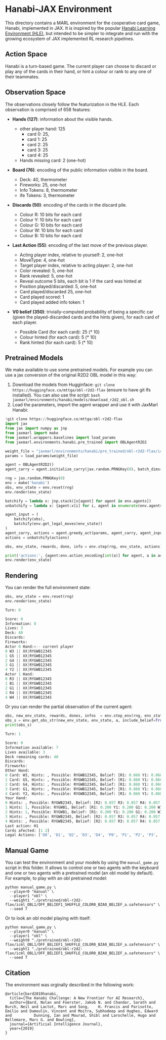# Hanabi-JAX Environment

This directory contains a MARL environment for the cooperative card game, Hanabi, implemented in JAX. It is inspired by the popular [Hanabi Learning Environment (HLE)](https://arxiv.org/pdf/1902.00506.pdf), but intended to be simpler to integrate and run with the growing ecosystem of JAX implemented RL research pipelines. 


## Action Space
Hanabi is a turn-based game. The current player can choose to discard or play any of the cards in their hand, or hint a colour or rank to any one of their teammates.

## Observation Space
The observations closely follow the featurization in the HLE. Each observation is comprised of 658 features:

* **Hands (127)**: information about the visible hands.
  * other player hand: 125 
    * card 0: 25,
    * card 1: 25
    * card 2: 25
    * card 3: 25
    * card 4: 25
  * Hands missing card: 2 (one-hot)

* **Board (76)**: encoding of the public information visible in the board.
  * Deck: 40, thermometer 
  * Fireworks: 25, one-hot
  * Info Tokens: 8, thermometer
  * ife Tokens: 3, thermometer

* **Discards (50)**: encoding of the cards in the discard pile.
  * Colour R: 10 bits for each card
  * Colour Y: 10 bits for each card
  * Colour G: 10 bits for each card
  * Colour W: 10 bits for each card
  * Colour B: 10 bits for each card

* **Last Action (55)**: encoding of the last move of the previous player.
  * Acting player index, relative to yourself: 2, one-hot
  * MoveType: 4, one-hot
  * Target player index, relative to acting player: 2, one-hot
  * Color revealed: 5, one-hot
  * Rank revealed: 5, one-hot
  * Reveal outcome 5 bits, each bit is 1 if the card was hinted at
  * Position played/discarded: 5, one-hot
  * Card played/discarded 25, one-hot
  * Card played scored: 1
  * Card played added info token: 1

* **V0 belief (350)**: trivially-computed probability of being a specific car (given the played-discarded cards and the hints given), for each card of each player.
  * Possible Card (for each card): 25 (* 10)
  * Colour hinted (for each card): 5 (* 10)
  * Rank hinted (for each card): 5 (* 10)

## Pretrained Models

We make available to use some pretrained models. For example you can use a jax conversion of the original R2D2 OBL model in this way:

1. Download the models from Hugginface: ```git clone https://huggingface.co/mttga/obl-r2d2-flax``` (ensure to have git lfs installed). You can also use the script: ```bash jaxmarl/environments/hanabi/models/download_r2d2_obl.sh```
2. Load the parameters, import the agent wrapper and use it with JaxMarl Hanabi:

```python
!git clone https://huggingface.co/mttga/obl-r2d2-flax
import jax
from jax import numpy as jnp
from jaxmarl import make
from jaxmarl.wrappers.baselines import load_params
from jaxmarl.environments.hanabi.pre_trained import OBLAgentR2D2

weight_file = "jaxmarl/environments/hanabi/pre_trained/obl-r2d2-flax/icml_OBL1/OFF_BELIEF1_SHUFFLE_COLOR0_BZA0_BELIEF_a.safetensors"
params = load_params(weight_file)

agent = OBLAgentR2D2()
agent_carry = agent.initialize_carry(jax.random.PRNGKey(0), batch_dims=(2,))

rng = jax.random.PRNGKey(0)
env = make('hanabi')
obs, env_state = env.reset(rng)
env.render(env_state)

batchify = lambda x: jnp.stack([x[agent] for agent in env.agents])
unbatchify = lambda x: {agent:x[i] for i, agent in enumerate(env.agents)}

agent_input = (
    batchify(obs),
    batchify(env.get_legal_moves(env_state))
)
agent_carry, actions = agent.greedy_act(params, agent_carry, agent_input)
actions = unbatchify(actions)

obs, env_state, rewards, done, info = env.step(rng, env_state, actions)

print('actions:', {agent:env.action_encoding[int(a)] for agent, a in actions.items()})
env.render(env_state)
```

## Rendering

You can render the full environment state:

```python
obs, env_state = env.reset(rng)
env.render(env_state)

Turn: 0

Score: 0
Information: 8
Lives: 3
Deck: 40
Discards:                                                  
Fireworks:     
Actor 0 Hand:<-- current player
0 W3 || XX|RYGWB12345
1 G5 || XX|RYGWB12345
2 G4 || XX|RYGWB12345
3 G1 || XX|RYGWB12345
4 Y2 || XX|RYGWB12345
Actor 1 Hand:
0 R3 || XX|RYGWB12345
1 B1 || XX|RYGWB12345
2 G1 || XX|RYGWB12345
3 R4 || XX|RYGWB12345
4 W4 || XX|RYGWB12345
```

Or you can render the partial observation of the current agent:

```python
obs, new_env_state, rewards, dones, infos  = env.step_env(rng, env_state, actions)
obs_s = env.get_obs_str(new_env_state, env_state, a, include_belief=True, best_belief=5)
print(obs_s)

Turn: 1

Score: 0
Information available: 7
Lives available: 3
Deck remaining cards: 40
Discards:                                                  
Fireworks:     
Other Hand:
0 Card: W3, Hints: , Possible: RYGWB12345, Belief: [R1: 0.060 Y1: 0.060 G1: 0.060 W1: 0.060 B1: 0.060]
1 Card: G5, Hints: , Possible: RYGWB12345, Belief: [R1: 0.060 Y1: 0.060 G1: 0.060 W1: 0.060 B1: 0.060]
2 Card: G4, Hints: , Possible: RYGWB12345, Belief: [R1: 0.060 Y1: 0.060 G1: 0.060 W1: 0.060 B1: 0.060]
3 Card: G1, Hints: , Possible: RYGWB12345, Belief: [R1: 0.060 Y1: 0.060 G1: 0.060 W1: 0.060 B1: 0.060]
4 Card: Y2, Hints: , Possible: RYGWB12345, Belief: [R1: 0.060 Y1: 0.060 G1: 0.060 W1: 0.060 B1: 0.060]
Your Hand:
0 Hints: , Possible: RYGWB2345, Belief: [R2: 0.057 R3: 0.057 R4: 0.057 Y2: 0.057 Y3: 0.057]
1 Hints: 1, Possible: RYGWB1, Belief: [R1: 0.200 Y1: 0.200 G1: 0.200 W1: 0.200 B1: 0.200]
2 Hints: 1, Possible: RYGWB1, Belief: [R1: 0.200 Y1: 0.200 G1: 0.200 W1: 0.200 B1: 0.200]
3 Hints: , Possible: RYGWB2345, Belief: [R2: 0.057 R3: 0.057 R4: 0.057 Y2: 0.057 Y3: 0.057]
4 Hints: , Possible: RYGWB2345, Belief: [R2: 0.057 R3: 0.057 R4: 0.057 Y2: 0.057 Y3: 0.057]
Last action: H1
Cards afected: [1 2]
Legal Actions: ['D0', 'D1', 'D2', 'D3', 'D4', 'P0', 'P1', 'P2', 'P3', 'P4', 'HY', 'HG', 'HW', 'H1', 'H2', 'H3', 'H4', 'H5']
```

## Manual Game

You can test the environment and your models by using the ```manual_game.py``` script in this folder. It allows to control one or two agents with the keyboard and one or two agents with a pretrained model (an obl model by default). For example, to play with an obl pretrained model:

```
python manual_game.py \
  --player0 "manual" \
  --player1 "obl" \
  --weight1 "./pretrained/obl-r2d2-flax/icml_OBL1/OFF_BELIEF1_SHUFFLE_COLOR0_BZA0_BELIEF_a.safetensors" \
  --seed 7
```

Or to look an obl model playing with itself:

```
python manual_game.py \
  --player0 "manual" \
  --player1 "obl" \
  --weight0 "./pretrained/obl-r2d2-flax/icml_OBL1/OFF_BELIEF1_SHUFFLE_COLOR0_BZA0_BELIEF_a.safetensors" \
  --weight1 "./pretrained/obl-r2d2-flax/icml_OBL1/OFF_BELIEF1_SHUFFLE_COLOR0_BZA0_BELIEF_a.safetensors" \
  --seed 7
```

## Citation
The environment was orginally described in the following work:
```
@article{bard2019hanabi,
  title={The Hanabi Challenge: A New Frontier for AI Research},
  author={Bard, Nolan and Foerster, Jakob N. and Chandar, Sarath and Burch, Neil and Lactot, Marc and Song,    H. Francis and Parisotto, Emilio and Dumoulin, Vincent and Moitra, Subhodeep and Hughes, Edward and          Dunning, Ian and Mourad, Shibl and Larochelle, Hugo and Bellemare, Marc G. and Bowling},
  journal={Artificial Intelligence Journal},
  year={2019}
}
```
